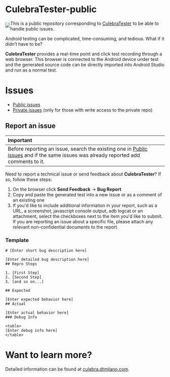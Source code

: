 # CulebraTester-public
<a href="#"><img src="https://github.com/dtmilano/AndroidViewClient/wiki/images/culebra-logo-transparent-204x209-rb-border.png" align="left" hspace="0" vspace="6"></a>

This is a public repository corresponding to [CulebraTester](https://github.com/dtmilano/CulebraTester) to be able to handle public issues.

Android testing can be complicated, time-consuming, and tedious. What if it didn’t have to be?

**CulebraTester** provides a real-time point and click test recording through a web browser. This browser is connected to the Android device under test and the generated source code can be directly imported into Android Studio and run as a normal test.


# Issues
- [Public issues](https://github.com/dtmilano/CulebraTester-public/issues)
- [Private issues](https://github.com/dtmilano/CulebraTester/issues) (only for those with write access to the private repo)

## Report an issue
| Important |
|:----------|
|Before reporting an issue, search the existing one in [Public issues](https://github.com/dtmilano/CulebraTester-public/issues) and if the same issues was already reported add comments to it.|

Need to report a technical issue or send feedback about **CulebraTester**? If so, follow these steps:

1. On the browser click **Send Feedback** -> **Bug Report**
2. Copy and paste the generated test into a new issue or as a comment of an existing one
3. If you'd like to include additional information in your report, such as a URL, a screenshot, javascript console output, adb logcat or an attachment, select the checkboxes next to the item you'd like to submit. If you are reporting an issue about a specific file, please attach any relevant non-confidential documents to the report.

### Template
```
# [Enter short bug description here]

[Enter detailed bug description here]
## Repro Steps

1. [First Step]
2. [Second Step]
3. [and so on...]

## Expected

[Enter expected behavior here]
## Actual

[Enter actual behavior here]
### Debug Info

<table>
[Enter debug info here]
</table>
```

# Want to learn more?
Detailed information can be found at [culebra.dtmilano.com](http://culebra.dtmilano.com/).
